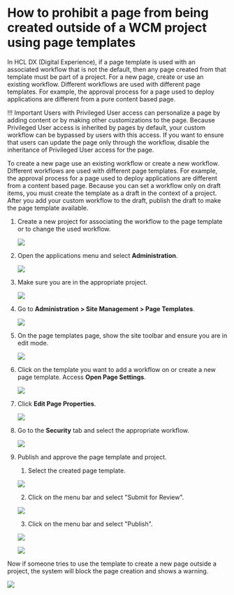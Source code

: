 #  How to prohibit a page from being created outside of a WCM project using page templates


In HCL DX (Digital Experience), if a page template is used with an associated workflow that is not the default, then any page created from that template must be part of a project. For a new page, create or use an existing workflow. Different workflows are used with different page templates. For example, the approval process for a page used to deploy applications are different from a pure content based page.


!!! Important
    Users with Privileged User access can personalize a page by adding content or by making other customizations to the page. Because Privileged User access is inherited by pages by default, your custom workflow can be bypassed by users with this access. If you want to ensure that users can update the page only through the workflow, disable the inheritance of Privileged User access for the page.


To create a new page use an existing workflow or create a new workflow. Different workflows are used with different page templates. For example, the approval process for a page used to deploy applications are different from a content based page.
Because you can set a workflow only on draft items, you must create the template as a draft in the context of a project. After you add your custom workflow to the draft, publish the draft to make the page template available.

1. Create a new project for associating the workflow to the page template or to change the used workflow.

    ![](../../../../../images/Workflow_new_project.png)

2. Open the applications menu and select **Administration**.

    ![](../../../../../images/Workflow_Administration.png)

3. Make sure you are in the appropriate project.

    ![](../../../../../images/Workflow_Select_project.png)

4. Go to **Administration > Site Management > Page Templates**.

    ![](../../../../../images/Workflow_Page_template.png)

5. On the page templates page, show the site toolbar and ensure you are in edit mode.

    ![](../../../../../images/Workflow_edit_mode.png)

6. Click on the template you want to add a workflow on or create a new page template. Access **Open Page Settings**.

    ![](../../../../../images/Workflow_page_setting.png)

7. Click **Edit Page Properties**.

    ![](../../../../../images/Workflow_page_properties.png)

8. Go to the **Security** tab and select the appropriate workflow.

    ![](../../../../../images/Workflow_Security.png)

9. Publish and approve the page template and project.

    1. Select the created page template. 

    ![](../../../../../images/Workflow_publish1.png)

    2. Click on the menu bar and select "Submit for Review".

    ![](../../../../../images/Workflow_publish2.png)

    3. Click on the menu bar and select "Publish".

    ![](../../../../../images/Workflow_publish3.png)

    ![](../../../../../images/Workflow_publish4.png)
    
Now if someone tries to use the template to create a new page outside a project, the system will block the page creation and shows a warning.

![](../../../../../images/Workflow_Output.png)